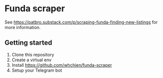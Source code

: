 # Funda scraper
See https://patbro.substack.com/p/scraping-funda-finding-new-listings for more information.

## Getting started
1. Clone this repository
1. Create a virtual env
1. Install https://github.com/whchien/funda-scraper
1. Setup your Telegram bot
